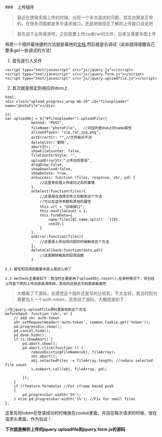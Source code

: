 ###　上传插件
> 最近在使用多图上传的时候，出现一个多次请求的问题。其实也算是正常的，在很多页面都是多次请求接口，还是把我现在了解的上传接口说说吧

> 首先说下业务需求吧，之前是要上传zip和rar的文件，后来又需要多图上传

熟悉一个插件最快捷的方法就是看他的[文档](http://hayageek.com/docs/jquery-upload-file.php#doc),然后就是去调试（此处就得提醒自己要多get一些调试的方法）

1. 首先是引入文件
```
<script type="text/javascript" src="js/jquery.js"></script>
<script type="text/javascript" src="js/jquery.form.js"></script>
<script type="text/javascript" src="js/jquery.uploadfile.js"></script>
```
2. 其次就是绑定到相应的dom上
```
html:
<div class="upload_progress_wrap mb-20" id="fileuploader" name="photoFile"></div>

js:
var uploadObj = $("#fileuploader").uploadFile({
            method: "POST",
            fileName:"photoFile",	//对应的是dom上的name属性
            allowedTypes: "zip,rar,jpg,png",
            extErrorStr: "",//文件格式不对
            deletelStr:'删除',
            abortStr: '',
            showFileCounter: false,
            fileCounterStyle: "",
            uploadErrorStr:"上传出现错误",
            dragDrop:false,
            showDownload:false,
            showDelete: true,
            onSuccess: function (files, response, xhr, pd) {
				//这里来处理上传成功之后的事情
        	},
        	onSelect:function(files){
				//这里是在选择文件之后触发这个方法
				//可以在这传参数和其他的属性
				this.url = "后端接口";
				this.maxFileCount = 1;
				this.formData={
					name:files[0].name.split('.')[0],
					useId:1
				}
        	},
        	onError:function(files){
				//这里是上传出现问题的时候触发这个方法
        	},
        	deleteCallback:function(data.pd){
				//这里删除触发的回调函数
        	}

```
	2.1 属性和回调函数基本是上面这么用了

	2.2 methods主要是如下：我当时主要是用了uploadObj.reset();在某种情况下，将已经上传留下来的上传进度条清除掉，其他的还是去文档里面看看吧

> 大概看了下源码，总感觉这个插件还是写的比较死，不太友好。我当时因为需要加入一个auth-token，还改动了源码。大概就是如下：
```
//在jquery.uploadfile源码里面找到这个方法
beforeSend: function (xhr, o) {
    // add xhr auth-token
    xhr.setRequestHeader('auth-token', common.Cookie.get('token'));
    pd.progressDiv.show();
    pd.cancel.hide();
    pd.done.hide();
    if (s.showAbort) {
        pd.abort.show();
        pd.abort.click(function () {
            removeExistingFileName(obj, fileArray);
            xhr.abort();
            obj.selectedFiles -= fileArray.length; //reduce selected File count
            s.onAbort.call(obj, fileArray, pd);

        });
    }
    if (!feature.formdata) //For iframe based push
    {
        pd.progressbar.width('5%');
    } else pd.progressbar.width('1%'); //Fix for small files
},
```
这里先将token在登录成功的时候放在cookie里面，并且在每次请求的时候，放在请求头里面，作为验证！


**下次就是解析上传的jquery.uploadfile和jquery.form.js的源码**




